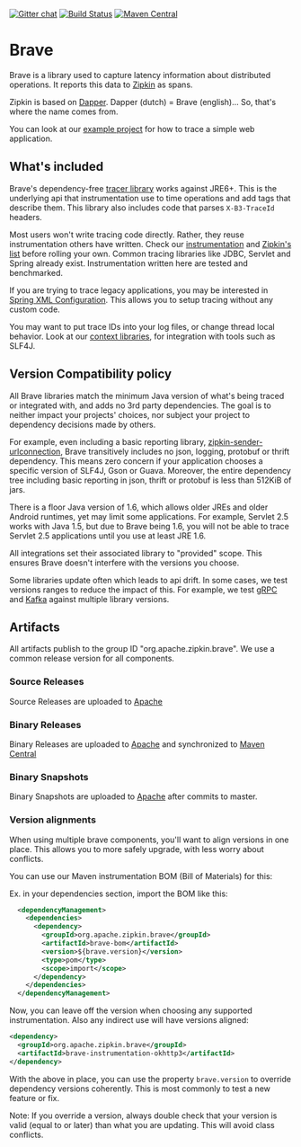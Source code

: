 [![Gitter chat](http://img.shields.io/badge/gitter-join%20chat%20%E2%86%92-brightgreen.svg)](https://gitter.im/openzipkin/zipkin)
[![Build Status](https://builds.apache.org/view/Z/view/Zipkin/job/GH-incubator-zipkin/job/incubator-zipkin-brave/job/master/badge/icon)](https://builds.apache.org/view/Z/view/Zipkin/job/GH-incubator-zipkin/job/incubator-zipkin-brave/job/master/)
[![Maven Central](https://img.shields.io/maven-central/v/org.apache.zipkin.brave/brave.svg)](https://search.maven.org/search?q=g:org.apache.zipkin.brave%20AND%20a:brave)

# Brave
Brave is a library used to capture latency information about distributed
operations. It reports this data to [Zipkin](https://zipkin.apache.org) as spans.

Zipkin is based on [Dapper](http://research.google.com/pubs/pub36356.html). Dapper (dutch) = Brave (english)... So, that's where the name comes from.

You can look at our [example project](https://github.com/openzipkin/brave-webmvc-example) for how to trace a simple web application.

## What's included

Brave's dependency-free [tracer library](brave/) works against JRE6+.
This is the underlying api that instrumentation use to time operations
and add tags that describe them. This library also includes code that
parses `X-B3-TraceId` headers.

Most users won't write tracing code directly. Rather, they reuse instrumentation
others have written. Check our [instrumentation](instrumentation/) and [Zipkin's list](https://zipkin.apache.org/pages/existing_instrumentations.html)
before rolling your own. Common tracing libraries like JDBC, Servlet
and Spring already exist. Instrumentation written here are tested and
benchmarked.

If you are trying to trace legacy applications, you may be interested in
[Spring XML Configuration](spring-beans/). This allows you to setup
tracing without any custom code.

You may want to put trace IDs into your log files, or change thread local
behavior. Look at our [context libraries](context/), for integration with
tools such as SLF4J.

## Version Compatibility policy
All Brave libraries match the minimum Java version of what's being
traced or integrated with, and adds no 3rd party dependencies. The goal
is to neither impact your projects' choices, nor subject your project
to dependency decisions made by others.

For example, even including a basic reporting library,
[zipkin-sender-urlconnection](https://github.com/apache/incubator-zipkin-reporter-java), Brave transitively includes no json,
logging, protobuf or thrift dependency. This means zero concern if your
application chooses a specific version of SLF4J, Gson or Guava.
Moreover, the entire dependency tree including basic reporting in json,
thrift or protobuf is less than 512KiB of jars.

There is a floor Java version of 1.6, which allows older JREs and older
Android runtimes, yet may limit some applications. For example, Servlet
2.5 works with Java 1.5, but due to Brave being 1.6, you will not be
able to trace Servlet 2.5 applications until you use at least JRE 1.6.

All integrations set their associated library to "provided" scope. This
ensures Brave doesn't interfere with the versions you choose.

Some libraries update often which leads to api drift. In some cases, we
test versions ranges to reduce the impact of this. For example, we test
[gRPC](instrumentation/grpc) and [Kafka](instrumentation/kafka-clients) against multiple library versions.

## Artifacts
All artifacts publish to the group ID "org.apache.zipkin.brave". We use a common
release version for all components.
### Source Releases
Source Releases are uploaded to [Apache](https://dist.apache.org/repos/dist/release/incubator/zipkin/brave)
### Binary Releases
Binary Releases are uploaded to [Apache](https://repository.apache.org/service/local/staging/deploy/maven2) and synchronized to [Maven Central](http://search.maven.org/#search%7Cga%7C1%7Cg%3A%22org.apache.zipkin.brave%22)
### Binary Snapshots
Binary Snapshots are uploaded to [Apache](https://repository.apache.org/content/repositories/snapshots/) after commits to master.
### Version alignments
When using multiple brave components, you'll want to align versions in
one place. This allows you to more safely upgrade, with less worry about
conflicts.

You can use our Maven instrumentation BOM (Bill of Materials) for this:

Ex. in your dependencies section, import the BOM like this:
```xml
  <dependencyManagement>
    <dependencies>
      <dependency>
        <groupId>org.apache.zipkin.brave</groupId>
        <artifactId>brave-bom</artifactId>
        <version>${brave.version}</version>
        <type>pom</type>
        <scope>import</scope>
      </dependency>
    </dependencies>
  </dependencyManagement>
```

Now, you can leave off the version when choosing any supported
instrumentation. Also any indirect use will have versions aligned:
```xml
<dependency>
  <groupId>org.apache.zipkin.brave</groupId>
  <artifactId>brave-instrumentation-okhttp3</artifactId>
</dependency>
```

With the above in place, you can use the property `brave.version` to override dependency
versions coherently. This is most commonly to test a new feature or fix.

Note: If you override a version, always double check that your version
is valid (equal to or later) than what you are updating. This will avoid
class conflicts.

